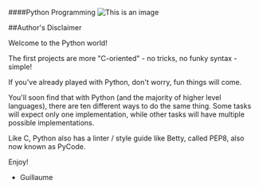 ####Python Programming
![This is an image](https://th.bing.com/th/id/OIP.VDQ5gPmAOlcGExmTCCGwigHaGV?pid=ImgDet&rs=1)


##Author's Disclaimer

Welcome to the Python world!



The first projects are more "C-oriented" - no tricks, no funky syntax - simple!

If you've already played with Python, don't worry, fun things will come.

You'll soon find that with Python (and the majority of higher level languages), there are ten different ways to do the same thing. Some tasks will expect only one implementation, while other tasks will have multiple possible implementations.

Like C, Python also has a linter / style guide like Betty, called PEP8, also now known as PyCode.



Enjoy!



- Guillaume
